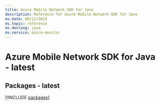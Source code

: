 ```yaml
---
title: Azure Mobile Network SDK for Java
description: Reference for Azure Mobile Network SDK for Java
ms.date: 09/12/2025
ms.topic: reference
ms.devlang: java
ms.service: azure-monitor
---
```

# Azure Mobile Network SDK for Java - latest
## Packages - latest
[!INCLUDE [packages](mobile-network-index.md)]